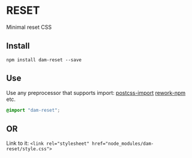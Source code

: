 RESET
=====

Minimal reset CSS

Install
-------

`npm install dam-reset --save`

Use
---

Use any preprocessor that supports import:
[postcss-import](https://github.com/postcss/postcss-import)
[rework-npm](https://github.com/reworkcss/rework-npm)
etc.
```css
@import "dam-reset";
```
## OR
Link to it:
`<link rel="stylesheet" href="node_modules/dam-reset/style.css">`

